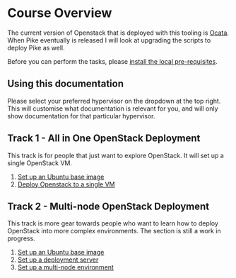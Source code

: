# Course Overview

The current version of Openstack that is deployed with this tooling is [Ocata](https://releases.openstack.org/ocata/). When Pike eventually is released I will look at upgrading the scripts to deploy Pike as well.

Before you can perform the tasks, please [install the local pre-requisites](localprereq.md).

## Using this documentation

Please select your preferred hypervisor on the dropdown at the top right. This will customise what documentation is relevant for you, and will only show documentation for that particular hypervisor.

<div class="virtualbox" style="display: none">
<p>
You have selected Virtual Box documentation.
</p>
</div>

<div class="fusion" style="display: none">
<p>
You have selected VMware Fusion documentation.
</p>
</div>

<div class="hyperv" style="display: none">
<p>
You have selected Hyper-V documentation.
</p>
</div>

<div class="novisor" style="display: none">
<p>
Please select a preferred hypervisor using the dropdown at the top right.
</p>
</div>

## Track 1 - All in One OpenStack Deployment

This track is for people that just want to explore OpenStack. It will set up a single OpenStack VM.

1. [Set up an Ubuntu base image](baseimage.md)
2. [Deploy Openstack to a single VM](openstack-single.md)

## Track 2 - Multi-node OpenStack Deployment

This track is more gear towards people who want to learn how to deploy OpenStack into more complex environments. The section is still a work in progress.

1. [Set up an Ubuntu base image](baseimage.md)
2. [Set up a deployment server](deployserver.md)
3. [Set up a multi-node environment](multi-node.md)
